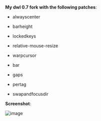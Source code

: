 **My dwl 0.7 fork with the following patches**:

  - alwayscenter
  
  - barheight
  
  - lockedkeys
  
  - relative-mouse-resize
  
  - warpcursor

  - bar
  
  - gaps
  
  - pertag
  
  - swapandfocusdir

  **Screenshot**:
  
  ![image](https://github.com/user-attachments/assets/f4b51318-730d-4139-ae2c-6dcc32200424)
